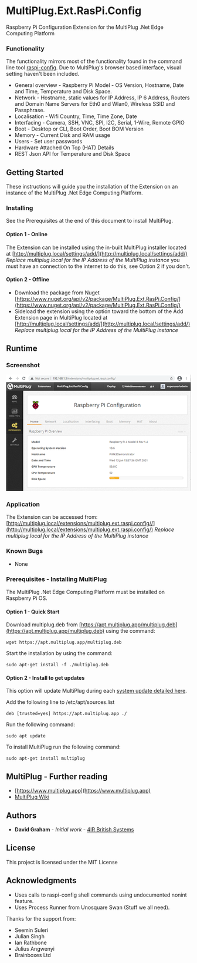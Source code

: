 # MultiPlug.Ext.RasPi.Config

Raspberry Pi Configuration Extension for the MultiPlug .Net Edge Computing Platform

### Functionality

The functionality mirrors most of the functionality found in the command line tool [raspi-config](https://www.raspberrypi.org/documentation/configuration/raspi-config.md). Due to MultiPlug's browser based interface, visual setting haven't been included.

* General overview - Raspberry Pi Model - OS Version, Hostname, Date and Time, Temperature and Disk Space.
* Network - Hostname, static values for IP Address, IP 6 Address, Routers and Domain Name Servers for Eth0 and Wlan0, Wireless SSID and Passphrase.
* Localisation - Wifi Country, Time, Time Zone, Date
* Interfacing - Camera, SSH, VNC, SPI, I2C, Serial, 1-Wire, Remote GPIO
* Boot - Desktop or CLI, Boot Order, Boot BOM Version
* Memory - Current Disk and RAM usage
* Users - Set user passwords
* Hardware Attached On Top (HAT) Details
* REST Json API for Temperature and Disk Space

## Getting Started

These instructions will guide you the installation of the Extension on an instance of the MultiPlug .Net Edge Computing Platform.

### Installing

See the Prerequisites at the end of this document to install MultiPlug.

#### Option 1 - Online

The Extension can be installed using the in-built MultiPlug installer located at [http://multiplug.local/settings/add/](http://multiplug.local/settings/add/)
 *Replace multiplug.local for the IP Address of the MultiPlug instance* you must have an connection to the internet to do this, see Option 2 if you don't.
 
#### Option 2 - Offline

* Download the package from Nuget [https://www.nuget.org/api/v2/package/MultiPlug.Ext.RasPi.Config/](https://www.nuget.org/api/v2/package/MultiPlug.Ext.RasPi.Config/)
* Sideload the extension using the option toward the bottom of the Add Extension page in MultiPlug located at [http://multiplug.local/settings/add/](http://multiplug.local/settings/add/)
 *Replace multiplug.local for the IP Address of the MultiPlug instance*


## Runtime
### Screenshot

![Image of MultiPlug.Ext.RasPi.Config](https://raw.githubusercontent.com/Industry4/MultiPlug.Ext.RasPi.Config/master/media/screen-shot1.png)

### Application

The Extension can be accessed from: [http://multiplug.local/extensions/multiplug.ext.raspi.config//](http://multiplug.local/extensions/multiplug.ext.raspi.config/)
 *Replace multiplug.local for the IP Address of the MultiPlug instance*
 
### Known Bugs
* None

### Prerequisites - Installing MultiPlug

The MultiPlug .Net Edge Computing Platform must be installed on Raspberry Pi OS.

#### Option 1 - Quick Start

Download multiplug.deb from [https://apt.multiplug.app/multiplug.deb](https://apt.multiplug.app/multiplug.deb) using the command:

```
wget https://apt.multiplug.app/multiplug.deb
```

Start the installation by using the command:

```
sudo apt-get install -f ./multiplug.deb
```

#### Option 2 - Install to get updates

This option will update MultiPlug during each [system update detailed here](https://www.raspberrypi.org/documentation/raspbian/updating.md).

Add the following line to /etc/apt/sources.list

```
deb [trusted=yes] https://apt.multiplug.app ./
```
Run the following command:
```
sudo apt update
```
To install MultiPlug run the following command:
```
sudo apt-get install multiplug
```

## MultiPlug - Further reading

* [https://www.multiplug.app](https://www.multiplug.app)
* [MultiPlug Wiki](https://github.com/British-Systems/MultiPlug/wiki)

## Authors

* **David Graham** - *Initial work* - [4IR British Systems](https://4ir.uk)

## License

This project is licensed under the MIT License
## Acknowledgments

* Uses calls to raspi-config shell commands using undocumented nonint feature.
* Uses Process Runner from Unosquare Swan (Stuff we all need).

Thanks for the support from:
* Seemin Suleri
* Julian Singh
* Ian Rathbone
* Julius Angwenyi
* Brainboxes Ltd